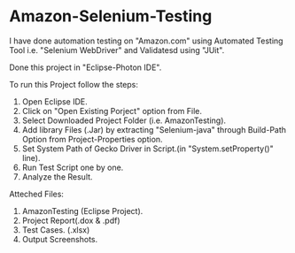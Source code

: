 # Amazon-Selenium-Testing
I have done automation testing on "Amazon.com" using Automated Testing Tool i.e. "Selenium WebDriver" and Validatesd using "JUit".

Done this project in "Eclipse-Photon IDE".

To run this Project follow the steps:
1) Open Eclipse IDE.
2) Click on "Open Existing Porject" option from File.
3) Select Downloaded Project Folder (i.e. AmazonTesting).
4) Add library Files (.Jar) by extracting "Selenium-java" through Build-Path Option from Project-Properties option.
5) Set System Path of Gecko Driver in Script.(in "System.setProperty()" line).
6) Run Test Script one by one.
7) Analyze the Result.


Atteched Files:
1) AmazonTesting (Eclipse Project).
2) Project Report(.dox & .pdf)
3) Test Cases. (.xlsx)
4) Output Screenshots.

